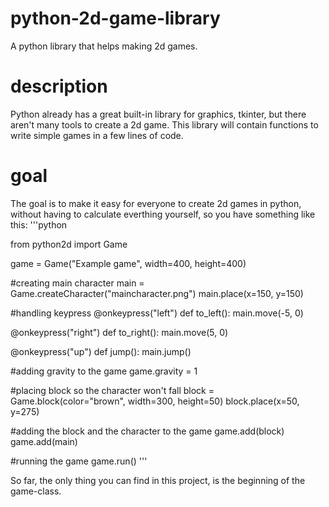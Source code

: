 # python-2d-game-library
A python library that helps making 2d games.
# description
Python already has a great built-in library for graphics, tkinter, but there aren't many tools to create a 2d game. This library will contain functions to write simple games in a few lines of code.
# goal
The goal is to make it easy for everyone to create 2d games in python, without having to calculate everthing yourself, so you have something like this:
'''python

from python2d import Game

game = Game("Example game", width=400, height=400)

#creating main character
main = Game.createCharacter("maincharacter.png")
main.place(x=150, y=150)

#handling keypress
@onkeypress("left")
def to_left():
    main.move(-5, 0)

@onkeypress("right")
def to_right():
    main.move(5, 0)

@onkeypress("up")
def jump():
    main.jump()

#adding gravity to the game
game.gravity = 1

#placing block so the character won't fall
block = Game.block(color="brown", width=300, height=50)
block.place(x=50, y=275)

#adding the block and the character to the game
game.add(block)
game.add(main)

#running the game
game.run()
'''

So far, the only thing you can find in this project, is the beginning of the game-class.
